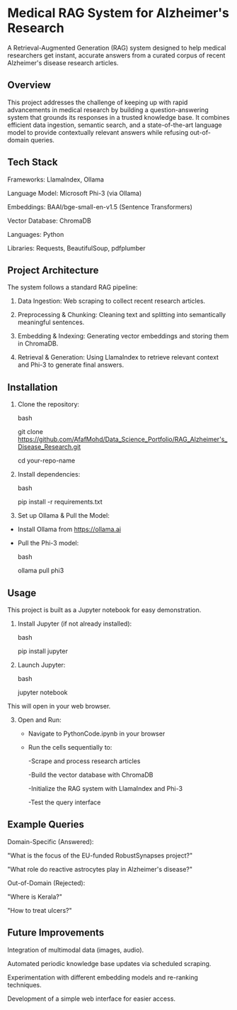 # Medical RAG System for Alzheimer's Research
A Retrieval-Augmented Generation (RAG) system designed to help medical researchers get instant, accurate answers from a curated corpus of recent Alzheimer's disease research articles.

## Overview
This project addresses the challenge of keeping up with rapid advancements in medical research by building a question-answering system that grounds its responses in a trusted knowledge base. It combines efficient data ingestion, semantic search, and a state-of-the-art language model to provide contextually relevant answers while refusing out-of-domain queries.

## Tech Stack
Frameworks: LlamaIndex, Ollama

Language Model: Microsoft Phi-3 (via Ollama)

Embeddings: BAAI/bge-small-en-v1.5 (Sentence Transformers)

Vector Database: ChromaDB

Languages: Python

Libraries: Requests, BeautifulSoup, pdfplumber

## Project Architecture
The system follows a standard RAG pipeline:

1. Data Ingestion: Web scraping to collect recent research articles.

2. Preprocessing & Chunking: Cleaning text and splitting into semantically meaningful sentences.

3. Embedding & Indexing: Generating vector embeddings and storing them in ChromaDB.

4. Retrieval & Generation: Using LlamaIndex to retrieve relevant context and Phi-3 to generate final answers.

## Installation
1. Clone the repository:

   bash

   git clone https://github.com/AfafMohd/Data_Science_Portfolio/RAG_Alzheimer's_Disease_Research.git

   cd your-repo-name

2. Install dependencies:

   bash
   
   pip install -r requirements.txt

4. Set up Ollama & Pull the Model:

- Install Ollama from https://ollama.ai

- Pull the Phi-3 model:

  bash
  
  ollama pull phi3
  
## Usage

This project is built as a Jupyter notebook for easy demonstration.

1. Install Jupyter (if not already installed):

   bash

   pip install jupyter

2. Launch Jupyter:

   bash

   jupyter notebook

This will open in your web browser.

3. Open and Run:
   
   - Navigate to PythonCode.ipynb in your browser

   - Run the cells sequentially to:

       -Scrape and process research articles

       -Build the vector database with ChromaDB

       -Initialize the RAG system with LlamaIndex and Phi-3

       -Test the query interface

## Example Queries
Domain-Specific (Answered):

"What is the focus of the EU-funded RobustSynapses project?"

"What role do reactive astrocytes play in Alzheimer's disease?"

Out-of-Domain (Rejected):

"Where is Kerala?"

"How to treat ulcers?"

## Future Improvements
Integration of multimodal data (images, audio).

Automated periodic knowledge base updates via scheduled scraping.

Experimentation with different embedding models and re-ranking techniques.

Development of a simple web interface for easier access.

